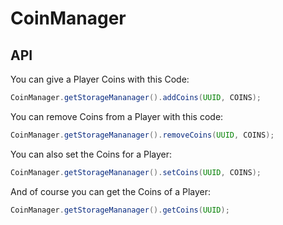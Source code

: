 # CoinManager


## API

You can give a Player Coins with this Code:
```java
CoinManager.getStorageMananager().addCoins(UUID, COINS);
```

You can remove Coins from a Player with this code:
```java
CoinManager.getStorageMananager().removeCoins(UUID, COINS);
```

You can also set the Coins for a Player:
```java
CoinManager.getStorageMananager().setCoins(UUID, COINS);
```

And of course you can get the Coins of a Player:
```java
CoinManager.getStorageMananager().getCoins(UUID);
```

